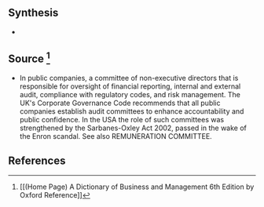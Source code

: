 ## Synthesis
- 
## Source [^1]
- In public companies, a committee of non-executive directors that is responsible for oversight of financial reporting, internal and external audit, compliance with regulatory codes, and risk management. The UK's Corporate Governance Code recommends that all public companies establish audit committees to enhance accountability and public confidence. In the USA the role of such committees was strengthened by the Sarbanes-Oxley Act 2002, passed in the wake of the Enron scandal. See also REMUNERATION COMMITTEE.
## References

[^1]: [[(Home Page) A Dictionary of Business and Management 6th Edition by Oxford Reference]]